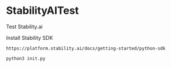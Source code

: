 # StabilityAITest
Test Stability.ai

Install Stability SDK

`https://platform.stability.ai/docs/getting-started/python-sdk`

`python3 init.py`
